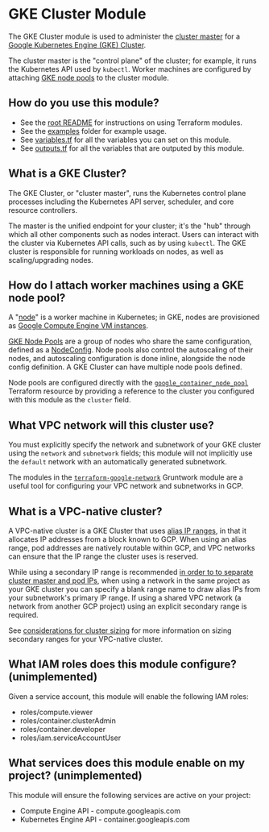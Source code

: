 # GKE Cluster Module

The GKE Cluster module is used to administer the [cluster master](https://cloud.google.com/kubernetes-engine/docs/concepts/cluster-architecture)
for a [Google Kubernetes Engine (GKE) Cluster](https://cloud.google.com/kubernetes-engine/docs/how-to/cluster-admin-overview).

The cluster master is the "control plane" of the cluster; for example, it runs
the Kubernetes API used by `kubectl`. Worker machines are configured by
attaching [GKE node pools](https://cloud.google.com/kubernetes-engine/docs/concepts/node-pools)
to the cluster module.

## How do you use this module?

* See the [root README](/README.md) for instructions on using Terraform modules.
* See the [examples](/examples) folder for example usage.
* See [variables.tf](./variables.tf) for all the variables you can set on this module.
* See [outputs.tf](./outputs.tf) for all the variables that are outputed by this module.

## What is a GKE Cluster?

The GKE Cluster, or "cluster master", runs the Kubernetes control plane
processes including the Kubernetes API server, scheduler, and core resource
controllers.

The master is the unified endpoint for your cluster; it's the "hub" through
which all other components such as nodes interact. Users can interact with the
cluster via Kubernetes API calls, such as by using `kubectl`. The GKE cluster
is responsible for running workloads on nodes, as well as scaling/upgrading
nodes.

## How do I attach worker machines using a GKE node pool?

A "[node](https://kubernetes.io/docs/concepts/architecture/nodes/)" is
a worker machine in Kubernetes; in GKE, nodes are provisioned as
[Google Compute Engine VM instances](https://cloud.google.com/compute/docs/instances/).

[GKE Node Pools](https://cloud.google.com/kubernetes-engine/docs/concepts/node-pools)
are a group of nodes who share the same configuration, defined as a [NodeConfig](https://cloud.google.com/kubernetes-engine/docs/reference/rest/v1/NodeConfig).
Node pools also control the autoscaling of their nodes, and autoscaling
configuration is done inline, alongside the node config definition. A GKE
Cluster can have multiple node pools defined.

Node pools are configured directly with the
[`google_container_node_pool`](https://www.terraform.io/docs/providers/google/r/container_node_pool.html)
Terraform resource by providing a reference to the cluster you configured with
this module as the `cluster` field.

## What VPC network will this cluster use?

You must explicitly specify the network and subnetwork of your GKE cluster using
the `network` and `subnetwork` fields; this module will not implicitly use the
`default` network with an automatically generated subnetwork.

The modules in the [`terraform-google-network`](https://github.com/gruntwork-io/terraform-google-network)
Gruntwork module are a useful tool for configuring your VPC network and 
subnetworks in GCP.

## What is a VPC-native cluster?

A VPC-native cluster is a GKE Cluster that uses [alias IP ranges](https://cloud.google.com/vpc/docs/alias-ip), in that
it allocates IP addresses from a block known to GCP. When using an alias range, pod addresses are natively routable
within GCP, and VPC networks can ensure that the IP range the cluster uses is reserved.

While using a secondary IP range is recommended [in order to to separate cluster master and pod IPs](https://github.com/gruntwork-io/terraform-google-network/tree/master/modules/vpc-network#how-is-a-secondary-range-connected-to-an-alias-ip-range),
when using a network in the same project as your GKE cluster you can specify a blank range name to draw alias IPs from your subnetwork's primary IP range. If
using a shared VPC network (a network from another GCP project) using an explicit secondary range is required.

See [considerations for cluster sizing](https://cloud.google.com/kubernetes-engine/docs/how-to/alias-ips#cluster_sizing)
for more information on sizing secondary ranges for your VPC-native cluster.

## What IAM roles does this module configure? (unimplemented)

Given a service account, this module will enable the following IAM roles:

* roles/compute.viewer
* roles/container.clusterAdmin
* roles/container.developer
* roles/iam.serviceAccountUser

## What services does this module enable on my project? (unimplemented)

This module will ensure the following services are active on your project:

* Compute Engine API - compute.googleapis.com
* Kubernetes Engine API - container.googleapis.com
